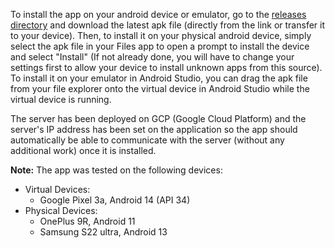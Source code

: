 To install the app on your android device or emulator, go to the [releases directory](https://git.uwaterloo.ca/s26nadee/cs346-project/-/tree/main/releases) and download the latest apk file (directly from the link or transfer it to your device). Then, to install it on your physical android device, simply select the apk file in your Files app to open a prompt to install the device and select "Install" (If not already done, you will have to change your settings first to allow your device to install unknown apps from this source). To install it on your emulator in Android Studio, you can drag the apk file from your file explorer onto the virtual device in Android Studio while the virtual device is running.

The server has been deployed on GCP (Google Cloud Platform) and the server's IP address has been set on the application so the app should automatically be able to communicate with the server (without any additional work) once it is installed.

**Note:** The app was tested on the following devices:
- Virtual Devices:
    - Google Pixel 3a, Android 14 (API 34)
- Physical Devices:
    - OnePlus 9R, Android 11
    - Samsung S22 ultra, Android 13
